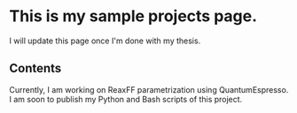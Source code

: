 # This is my sample projects page.

I will update this page once I'm done with my thesis.

## Contents

Currently, I am working on ReaxFF parametrization using QuantumEspresso. I am soon to publish my Python and Bash scripts of this project.
